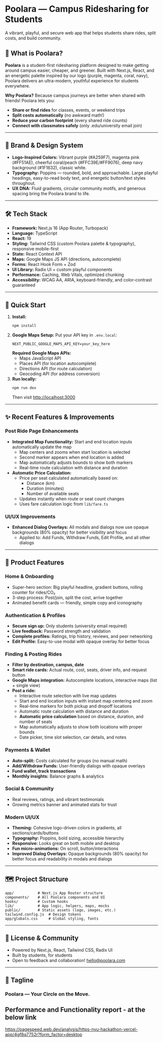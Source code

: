 # Poolara — Campus Ridesharing for Students

A vibrant, playful, and secure web app that helps students share rides, split costs, and build community. 

## 🚗 What is Poolara?
**Poolara** is a student-first ridesharing platform designed to make getting around campus easier, cheaper, and greener. Built with Next.js, React, and an energetic palette inspired by our logo (purple, magenta, coral, navy), Poolara delivers an ultra-modern, youthful experience for students everywhere. 

**Why Poolara?** Because campus journeys are better when shared with friends! Poolara lets you:
- **Share or find rides** for classes, events, or weekend trips
- **Split costs automatically** (no awkward math!)
- **Reduce your carbon footprint** (every shared ride counts)
- **Connect with classmates safely** (only .edu/university email join)

---

## 🌈 Brand & Design System
- **Logo-Inspired Colors:** Vibrant purple (#A259F7), magenta pink (#FF51AE), cheerful coral/peach (#FFC39E/#FF9076), deep navy background (#1F1632), classic white.
- **Typography:** Poppins — rounded, bold, and approachable. Large playful headings, easy-to-read body text, and energetic button/text styles throughout.
- **UX DNA:** Fluid gradients, circular community motifs, and generous spacing bring the Poolara brand to life.

---

## 🛠️ Tech Stack
- **Framework:** Next.js 16 (App Router, Turbopack)
- **Language:** TypeScript
- **React:** 19
- **Styling:** Tailwind CSS (custom Poolara palette & typography), responsive mobile-first
- **State:** React Context API
- **Maps:** Google Maps JS API (directions, autocomplete)
- **Forms:** React Hook Form + Zod
- **UI Library:** Radix UI + custom playful components
- **Performance:** Caching, Web Vitals, optimized chunking
- **Accessibility:** WCAG AA, ARIA, keyboard-friendly, and color-contrast guaranteed

---

## 🚦 Quick Start

1. **Install:**
   ```bash
   npm install
   ```
2. **Google Maps Setup:**
   Put your API key in `.env.local`:
   ```env
   NEXT_PUBLIC_GOOGLE_MAPS_API_KEY=your_key_here
   ```
   **Required Google Maps APIs:**
   - Maps JavaScript API
   - Places API (for location autocomplete)
   - Directions API (for route calculation)
   - Geocoding API (for address conversion)
3. **Run locally:**
   ```bash
   npm run dev
   ```
   Then visit [http://localhost:3000](http://localhost:3000)

---

## ✨ Recent Features & Improvements

### Post Ride Page Enhancements
- **Integrated Map Functionality:** Start and end location inputs automatically update the map
  - Map centers and zooms when start location is selected
  - Second marker appears when end location is added
  - Map automatically adjusts bounds to show both markers
  - Real-time route calculation with distance and duration
- **Automatic Price Calculation:** 
  - Price per seat calculated automatically based on:
    - Distance (km)
    - Duration (minutes)
    - Number of available seats
  - Updates instantly when route or seat count changes
  - Uses fare calculation logic from `lib/fare.ts`

### UI/UX Improvements
- **Enhanced Dialog Overlays:** All modals and dialogs now use opaque backgrounds (80% opacity) for better visibility and focus
  - Applied to: Add Funds, Withdraw Funds, Edit Profile, and all other dialogs

---

## 🎨 Product Features 

### Home & Onboarding
- Super-hero section: Big playful headline, gradient buttons, rolling counter for rides/CO₂
- 3-step process: Post/join, split the cost, arrive together
- Animated benefit cards — friendly, simple copy and iconography

### Authentication & Profiles
- **Secure sign up:** Only students (university email required)
- **Live feedback:** Password strength and validation
- **Complete profiles:** Ratings, trip history, reviews, and peer networking
- **Edit Profile:** Easy-to-use modal with opaque overlay for better focus

### Finding & Posting Rides
- **Filter by destination, campus, date**
- **Smart ride cards:** Actual route, cost, seats, driver info, and request button
- **Google Maps integration:** Autocomplete locations, interactive maps (list + single view)
- **Post a ride:** 
  - Interactive route selection with live map updates
  - Start and end location inputs with instant map centering and zoom
  - Real-time markers for both pickup and dropoff locations
  - Automatic route calculation with distance and duration
  - **Automatic price calculation** based on distance, duration, and number of seats
  - Map automatically adjusts to show both locations with proper bounds
  - Date picker, time slot selection, car details, and notes

### Payments & Wallet
- **Auto-split:** Costs calculated for groups (no manual math)
- **Add/Withdraw Funds:** User-friendly dialogs with opaque overlays
- **Fund wallet, track transactions**
- **Monthly insights:** Balance graphs & analytics

### Social & Community
- Real reviews, ratings, and vibrant testimonials
- Growing metrics banner and animated stats for trust

### Modern UI/UX
- **Theming:** Cohesive logo-driven colors in gradients, all sections/cards/buttons
- **Typography:** Poppins, bold sizing, accessible hierarchy
- **Responsive:** Looks great on both mobile and desktop
- **Fun micro-animations:** On scroll, button/interactions
- **Improved Dialog Overlays:** Opaque backgrounds (80% opacity) for better focus and readability in modals and dialogs

---

## 🗺️ Project Structure
```
app/           # Next.js App Router structure
components/    # All Poolara components and UI
hooks/         # Custom hooks
lib/           # App logic, helpers, maps, mocks
public/        # Static assets (logo, images, etc.)
tailwind.config.js  # Design tokens
app/globals.css     # Global styling, fonts
```

---

## 📝 License & Community
- Powered by Next.js, React, Tailwind CSS, Radix UI
- Built by students, for students
- Open to feedback and collaboration! [hello@poolara.com](mailto:hello@poolara.com)

---

## 🚀 Tagline
### Poolara — Your Circle on the Move.


## Performance and Functionality report - at the below link 
https://pagespeed.web.dev/analysis/https-nyu-hackathon-vercel-app/4gf8q7752r?form_factor=desktop

